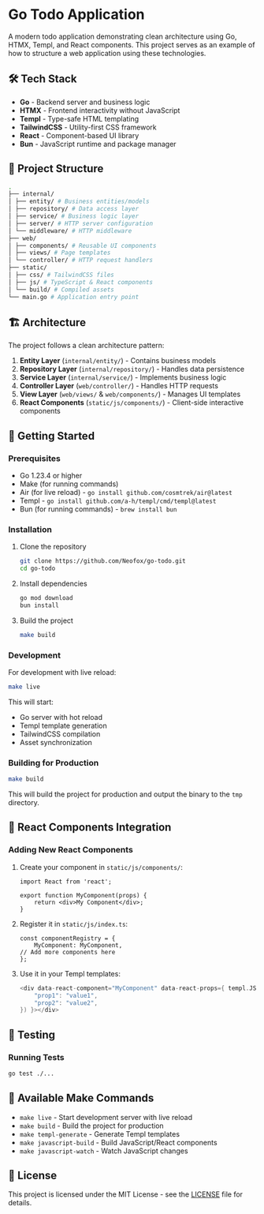 # Go Todo Application

A modern todo application demonstrating clean architecture using Go, HTMX, Templ, and React components. This project serves as an example of how to structure a web application using these technologies.

## 🛠 Tech Stack

- **Go** - Backend server and business logic
- **HTMX** - Frontend interactivity without JavaScript
- **Templ** - Type-safe HTML templating
- **TailwindCSS** - Utility-first CSS framework
- **React** - Component-based UI library
- **Bun** - JavaScript runtime and package manager

## 📁 Project Structure

```bash
.
├── internal/
│ ├── entity/ # Business entities/models
│ ├── repository/ # Data access layer
│ ├── service/ # Business logic layer
│ ├── server/ # HTTP server configuration
│ └── middleware/ # HTTP middleware
├── web/
│ ├── components/ # Reusable UI components
│ ├── views/ # Page templates
│ └── controller/ # HTTP request handlers
├── static/
│ ├── css/ # TailwindCSS files
│ ├── js/ # TypeScript & React components
│ └── build/ # Compiled assets
└── main.go # Application entry point
```

## 🏗 Architecture

The project follows a clean architecture pattern:

1. **Entity Layer** (`internal/entity/`) - Contains business models
2. **Repository Layer** (`internal/repository/`) - Handles data persistence
3. **Service Layer** (`internal/service/`) - Implements business logic
4. **Controller Layer** (`web/controller/`) - Handles HTTP requests
5. **View Layer** (`web/views/` & `web/components/`) - Manages UI templates
6. **React Components** (`static/js/components/`) - Client-side interactive components

## 🚀 Getting Started

### Prerequisites

- Go 1.23.4 or higher
- Make (for running commands)
- Air (for live reload) - `go install github.com/cosmtrek/air@latest`
- Templ - `go install github.com/a-h/templ/cmd/templ@latest`
- Bun (for running commands) - `brew install bun`

### Installation

1. Clone the repository

    ```bash
    git clone https://github.com/Neofox/go-todo.git
    cd go-todo
    ```

2. Install dependencies

    ```bash
    go mod download
    bun install
    ```

3. Build the project

    ```bash
    make build
    ```

### Development

For development with live reload:

```bash
make live
```

This will start:

- Go server with hot reload
- Templ template generation
- TailwindCSS compilation
- Asset synchronization

### Building for Production

```bash
make build
```

This will build the project for production and output the binary to the `tmp` directory.

## 🎯 React Components Integration

### Adding New React Components

1. Create your component in `static/js/components/`:

    ```tsx
    import React from 'react';

    export function MyComponent(props) {
        return <div>My Component</div>;
    }
    ```

2. Register it in `static/js/index.ts`:

    ```tsx
    const componentRegistry = {
        MyComponent: MyComponent,
    // Add more components here
    };
    ```

3. Use it in your Templ templates:

    ```go
    <div data-react-component="MyComponent" data-react-props={ templ.JSONString(map[string]string{
        "prop1": "value1",
        "prop2": "value2",
    }) }></div>
    ```

## 🧪 Testing

### Running Tests

```bash
go test ./...
```

## 🔧 Available Make Commands

- `make live` - Start development server with live reload
- `make build` - Build the project for production
- `make templ-generate` - Generate Templ templates
- `make javascript-build` - Build JavaScript/React components
- `make javascript-watch` - Watch JavaScript changes

## 📝 License

This project is licensed under the MIT License - see the [LICENSE](LICENSE) file for details.
